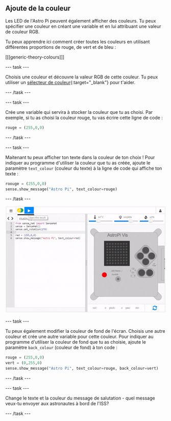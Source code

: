 ## Ajoute de la couleur

Les LED de l'Astro Pi peuvent également afficher des couleurs. Tu peux spécifier une couleur en créant une variable et en lui attribuant une valeur de couleur RGB.

Tu peux apprendre ici comment créer toutes les couleurs en utilisant différentes proportions de rouge, de vert et de bleu :

[[[generic-theory-colours]]]

\--- task \---

Choisis une couleur et découvre la valeur RGB de cette couleur. Tu peux utiliser un [sélecteur de couleur](https://www.w3schools.com/colors/colors_rgb.asp){:target="_blank"} pour t'aider.

\--- /task \---

\--- task \---

Crée une variable qui servira à stocker la couleur que tu as choisi. Par exemple, si tu as choisi la couleur rouge, tu vas écrire cette ligne de code :

```python
rouge = (255,0,0)
```

\--- /task \---

\--- task \---

Maitenant tu peux afficher ton texte dans la couleur de ton choix ! Pour indiquer au programme d'utiliser la couleur que tu as créée, ajoute le paramètre `text_colour` (couleur du texte) à la ligne de code qui affiche ton texte :

```python
roouge = (255,0,0)
sense.show_message("Astro Pi", text_colour=rouge)
```

\--- /task \---

![afficher le message en couleur](images/show-message-color.gif)

\--- task \---

Tu peux également modifier la couleur de fond de l'écran. Choisis une autre couleur et crée une autre variable pour cette couleur. Pour indiquer au programme d'utiliser la couleur de fond que tu as choisie, ajoute le paramètre `back_colour` (couleur de fond) à ton code :

```python
rouge = (255,0,0)
vert = (0,255,0)
sense.show_message("Astro Pi", text_colour=rouge, back_colour=vert)
```

\--- /task \---

\--- task \---

Change le texte et la couleur du message de salutation - quel message veux-tu envoyer aux astronautes à bord de l'ISS?

\--- /task \---